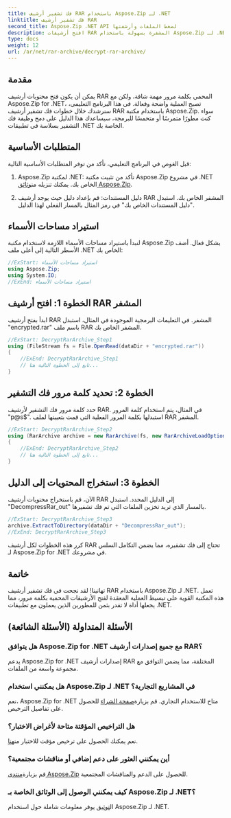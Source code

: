 ```yaml
---
title: فك تشفير أرشيف RAR باستخدام Aspose.Zip لـ .NET
linktitle: فك تشفير أرشيف RAR
second_title: Aspose.Zip .NET API لضغط الملفات وأرشفتها
description: افتح أرشيفات RAR المشفرة بسهولة باستخدام Aspose.Zip لـ .NET. اتبع دليلنا خطوة بخطوة للتكامل السلس وفك التشفير الفعال.
type: docs
weight: 12
url: /ar/net/rar-archive/decrypt-rar-archive/
---
```


## مقدمة

يمكن أن يكون فتح محتويات أرشيف RAR المحمي بكلمة مرور مهمة شاقة، ولكن مع Aspose.Zip for .NET، تصبح العملية واضحة وفعالة. في هذا البرنامج التعليمي، سنرشدك خلال خطوات فك تشفير أرشيف RAR باستخدام مكتبة Aspose.Zip. سواء كنت مطورًا متمرسًا أو متحمسًا للبرمجة، سيساعدك هذا الدليل على دمج وظيفة فك التشفير بسلاسة في تطبيقات .NET الخاصة بك.

## المتطلبات الأساسية

قبل الغوص في البرنامج التعليمي، تأكد من توفر المتطلبات الأساسية التالية:

1.  Aspose.Zip لمكتبة .NET: تأكد من تثبيت مكتبة Aspose.Zip في مشروع .NET الخاص بك. يمكنك تنزيله من[وثائق Aspose.Zip](https://reference.aspose.com/zip/net/).

2. دليل المستندات: قم بإعداد دليل حيث يوجد أرشيف RAR المشفر الخاص بك. استبدل "دليل المستندات الخاص بك" في رمز المثال بالمسار الفعلي لهذا الدليل.

## استيراد مساحات الأسماء

لنبدأ باستيراد مساحات الأسماء اللازمة لاستخدام مكتبة Aspose.Zip بشكل فعال. أضف الأسطر التالية إلى أعلى ملف .NET الخاص بك:

```csharp
//ExStart: استيراد مساحات الأسماء
using Aspose.Zip;
using System.IO;
//ExEnd: استيراد مساحات الأسماء
```

## الخطوة 1: افتح أرشيف RAR المشفر

ابدأ بفتح أرشيف RAR المشفر. في التعليمات البرمجية الموجودة في المثال، استبدل "encrypted.rar" باسم ملف RAR المشفر الخاص بك.

```csharp
//ExStart: DecryptRarArchive_Step1
using (FileStream fs = File.OpenRead(dataDir + "encrypted.rar"))
{
    //ExEnd: DecryptRarArchive_Step1
    // تابع إلى الخطوة التالية هنا...
}
```

## الخطوة 2: تحديد كلمة مرور فك التشفير

حدد كلمة مرور فك التشفير لأرشيف RAR. في المثال، يتم استخدام كلمة المرور "p@s$". استبدلها بكلمة المرور الفعلية التي قمت بتعيينها لملف RAR المشفر.

```csharp
//ExStart: DecryptRarArchive_Step2
using (RarArchive archive = new RarArchive(fs, new RarArchiveLoadOptions() { DecryptionPassword = "p@s$" }))
{
    //ExEnd: DecryptRarArchive_Step2
    // تابع إلى الخطوة التالية هنا...
}
```

## الخطوة 3: استخراج المحتويات إلى الدليل

الآن، قم باستخراج محتويات أرشيف RAR إلى الدليل المحدد. استبدل "DecompressRar_out" بالمسار الذي تريد تخزين الملفات التي تم فك تشفيرها.

```csharp
//ExStart: DecryptRarArchive_Step3
archive.ExtractToDirectory(dataDir + "DecompressRar_out");
//ExEnd: DecryptRarArchive_Step3
```

كرر هذه الخطوات لكل أرشيف RAR تحتاج إلى فك تشفيره، مما يضمن التكامل السلس لـ Aspose.Zip for .NET في مشروعك.

## خاتمة

تهانينا! لقد نجحت في فك تشفير أرشيف RAR باستخدام Aspose.Zip لـ .NET. تعمل هذه المكتبة القوية على تبسيط العملية المعقدة لفتح الأرشيفات المحمية بكلمة مرور، مما يجعلها أداة لا تقدر بثمن للمطورين الذين يعملون مع تطبيقات .NET.

## الأسئلة المتداولة (الأسئلة الشائعة)

### هل يتوافق Aspose.Zip for .NET مع جميع إصدارات أرشيف RAR؟
يدعم Aspose.Zip for .NET إصدارات أرشيف RAR المختلفة، مما يضمن التوافق مع مجموعة واسعة من الملفات.

### هل يمكنني استخدام Aspose.Zip لـ .NET في المشاريع التجارية؟
 نعم، Aspose.Zip for .NET متاح للاستخدام التجاري. قم بزيارة[صفحة الشراء](https://purchase.aspose.com/buy) للحصول على تفاصيل الترخيص.

### هل التراخيص المؤقتة متاحة لأغراض الاختبار؟
 نعم يمكنك الحصول على ترخيص مؤقت للاختبار من[هنا](https://purchase.aspose.com/temporary-license/).

### أين يمكنني العثور على دعم إضافي أو مناقشات مجتمعية؟
 قم بزيارة[منتدى Aspose.Zip](https://forum.aspose.com/c/zip/37) للحصول على الدعم والمناقشات المجتمعية.

### كيف يمكنني الوصول إلى الوثائق الخاصة بـ Aspose.Zip لـ .NET؟
 ال[توثيق](https://reference.aspose.com/zip/net/) يوفر معلومات شاملة حول استخدام Aspose.Zip لـ .NET.

